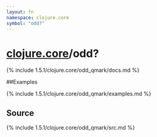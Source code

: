 ```yaml
---
layout: fn
namespace: clojure.core
symbol: "odd?"
---
```


# [clojure.core](../)/odd?

{% include 1.5.1/clojure.core/odd_qmark/docs.md %}

##Examples

{% include 1.5.1/clojure.core/odd_qmark/examples.md %}
## Source
{% include 1.5.1/clojure.core/odd_qmark/src.md %}

